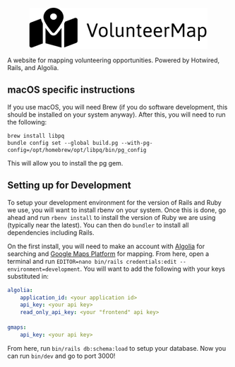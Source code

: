 <p align="center">
  <img src="./public/logo-black.png" alt="VolunteerMap Logo" />
</p>

A website for mapping volunteering opportunities. Powered by Hotwired, Rails, and Algolia.

## macOS specific instructions

If you use macOS, you will need Brew (if you do software development, this should be installed on your system anyway). After this, you will need to run the following:

```
brew install libpq
bundle config set --global build.pg --with-pg-config=/opt/homebrew/opt/libpq/bin/pg_config
```

This will allow you to install the pg gem.

## Setting up for Development

To setup your development environment for the version of Rails and Ruby we use, you will want to install rbenv on your system. Once this is done, go ahead and run `rbenv install` to install the version of Ruby we are using (typically near the latest). You can then do `bundler` to install all dependencies including Rails.

On the first install, you will need to make an account with [Algolia](https://www.algolia.com/) for searching and [Google Maps Platform](https://developers.google.com/maps/) for mapping. From here, open a terminal and run `EDITOR=nano bin/rails credentials:edit --environment=development`. You will want to add the following with your keys substituted in:
```yaml
algolia:
    application_id: <your application id>
    api_key: <your api key>
    read_only_api_key: <your "frontend" api key>

gmaps:
    api_key: <your api key>
```

From here, run `bin/rails db:schema:load` to setup your database. Now you can run `bin/dev` and go to port 3000!
